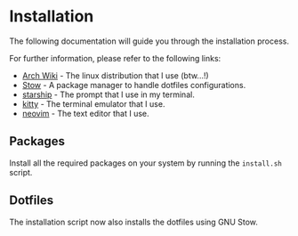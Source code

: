 # Installation

The following documentation will guide you through the installation process.

For further information, please refer to the following links:

- [Arch Wiki](https://wiki.archlinux.org/) - The linux distribution that I use (btw...!)
- [Stow](https://www.gnu.org/software/stow/) - A package manager to handle dotfiles configurations.
- [starship](https://starship.rs/) - The prompt that I use in my terminal.
- [kitty](https://sw.kovidgoyal.net/kitty/) - The terminal emulator that I use.
- [neovim](https://neovim.io/) - The text editor that I use.

## Packages

Install all the required packages on your system by running the `install.sh` script.

## Dotfiles

The installation script now also installs the dotfiles using GNU Stow.
